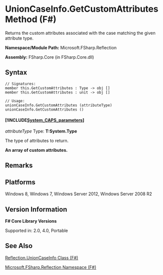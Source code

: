 # UnionCaseInfo.GetCustomAttributes Method (F#)

Returns the custom attributes associated with the case matching the given attribute type.

**Namespace/Module Path:** Microsoft.FSharp.Reflection

**Assembly:** FSharp.Core (in FSharp.Core.dll)


## Syntax

```
// Signatures:
member this.GetCustomAttributes : Type -> obj []
member this.GetCustomAttributes : unit -> obj []

// Usage:
unionCaseInfo.GetCustomAttributes (attributeType)
unionCaseInfo.GetCustomAttributes ()
```

#### [!INCLUDE[System_CAPS_parameters](//System/Token/System_CAPS_parameters_md.md)]
*attributeType*
Type: **T:System.Type**


The type of attributes to return.



**An array of custom attributes.**
## Remarks

## Platforms
Windows 8, Windows 7, Windows Server 2012, Windows Server 2008 R2


## Version Information
**F# Core Library Versions**

Supported in: 2.0, 4.0, Portable




## See Also
[Reflection.UnionCaseInfo Class &#40;F&#35;&#41;](Reflection.UnionCaseInfo+Class+%28FSharp%29.md)

[Microsoft.FSharp.Reflection Namespace &#40;F&#35;&#41;](Microsoft.FSharp.Reflection+Namespace+%28FSharp%29.md)


